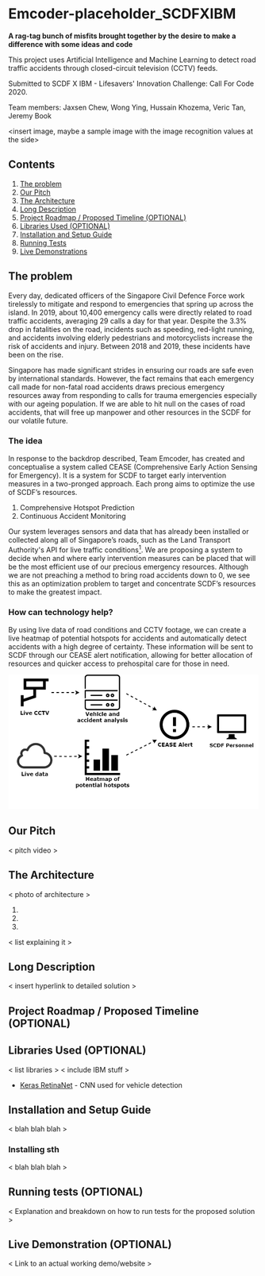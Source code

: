 # Emcoder-placeholder_SCDFXIBM
**A rag-tag bunch of misfits brought together by the desire to make a difference with some ideas and code**

This project uses Artificial Intelligence and Machine Learning to detect road traffic accidents through closed-circuit television (CCTV) feeds.

Submitted to SCDF X IBM - Lifesavers' Innovation Challenge: Call For Code 2020.

Team members: Jaxsen Chew, Wong Ying, Hussain Khozema, Veric Tan, Jeremy Book

<insert image, maybe a sample image with the image recognition values at the side>

## Contents

1. [The problem](#the-problem)
1. [Our Pitch](#our-pitch)
1. [The Architecture](#the-architecture)
1. [Long Description](#long-description)
1. [Project Roadmap / Proposed Timeline (OPTIONAL)](#project-roadmap-/-proposed-timeline-(optional))
1. [Libraries Used (OPTIONAL)](#libraries-used-(optional))
1. [Installation and Setup Guide](#installation-and-setup-guide)
1. [Running Tests](#running-tests)
1. [Live Demonstrations](#live-demonstrations)

## The problem

Every day, dedicated officers of the Singapore Civil Defence Force work tirelessly to mitigate and respond to emergencies that spring up across the island. In 2019, about 10,400 emergency calls were directly related to road traffic accidents, averaging 29 calls a day for that year. Despite the 3.3% drop in fatalities on the road, incidents such as speeding, red-light running, and accidents involving elderly pedestrians and motorcyclists increase the risk of accidents and injury. Between 2018 and 2019, these incidents have been on the rise. 

Singapore has made significant strides in ensuring our roads are safe even by international standards. However, the fact remains that each emergency call made for non-fatal road accidents draws precious emergency resources away from responding to calls for trauma emergencies especially with our ageing population. If we are able to hit null on the cases of road accidents, that will free up manpower and other resources in the SCDF for our volatile future.


### The idea

In response to the backdrop described, Team Emcoder, has created and conceptualise a system called CEASE (Comprehensive Early Action Sensing for Emergency). It is a system for SCDF to target early intervention measures in a two-pronged approach. Each prong aims to optimize the use of SCDF’s resources. 
1. Comprehensive Hotspot Prediction
1. Continuous Accident Monitoring

Our system leverages sensors and data that has already been installed or collected along all of Singapore’s roads, such as the Land Transport Authority's API for live traffic conditions[<sup>1</sup>](https://www.mytransport.sg/content/mytransport/home/dataMall/dynamic-data.html).
We are proposing a system to decide when and where early intervention measures can be placed that will be the most efficient use of our precious emergency resources. Although we are not preaching a method to bring road accidents down to 0, we see this as an optimization problem to target and concentrate SCDF’s resources to make the greatest impact.


### How can technology help?

By using live data of road conditions and CCTV footage, we can create a live heatmap of potential hotspots for accidents and automatically detect accidents with a high degree of certainty. These information will be sent to SCDF through our CEASE alert notification, allowing for better allocation of resources and quicker access to prehospital care for those in need.

<p align = "center">
    <img src="readme_src/intro.png" alt="Communication of accident detection server with web-based devices in SCDF Ops Center over the cloud" height="=600" width="600">
</p>

## Our Pitch

< pitch video >
  
## The Architecture

< photo of architecture >

1.
2.
3. 

< list explaining it >
  
## Long Description

< insert hyperlink to detailed solution >
  
## Project Roadmap / Proposed Timeline (OPTIONAL)
  
## Libraries Used (OPTIONAL)

< list libraries >
< include IBM stuff >

* [Keras RetinaNet](https://github.com/fizyr/keras-retinanet/blob/master/README.md) - CNN used for vehicle detection

## Installation and Setup Guide

< blah blah blah >
  
### Installing sth

< blah blah blah >
  
## Running tests (OPTIONAL)
< Explanation and breakdown on how to run tests for the proposed solution >
  
## Live Demonstration (OPTIONAL)
< Link to an actual working demo/website >
